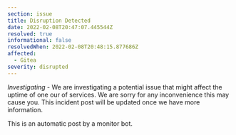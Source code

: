 ```yaml
---
section: issue
title: Disruption Detected
date: 2022-02-08T20:47:07.445544Z
resolved: true
informational: false
resolvedWhen: 2022-02-08T20:48:15.877686Z
affected:
  - Gitea
severity: disrupted
---
```

*Investigating* - We are investigating a potential issue that might affect the uptime of one our of services. We are sorry for any inconvenience this may cause you. This incident post will be updated once we have more information.

This is an automatic post by a monitor bot.
        